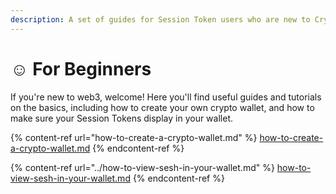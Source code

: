 ```yaml
---
description: A set of guides for Session Token users who are new to Crypto
---
```


# ☺️ For Beginners

If you're new to web3, welcome! Here you'll find useful guides and tutorials on the basics, including how to create your own crypto wallet, and how to make sure your Session Tokens display in your wallet.&#x20;

{% content-ref url="how-to-create-a-crypto-wallet.md" %}
[how-to-create-a-crypto-wallet.md](how-to-create-a-crypto-wallet.md)
{% endcontent-ref %}

{% content-ref url="../how-to-view-sesh-in-your-wallet.md" %}
[how-to-view-sesh-in-your-wallet.md](../how-to-view-sesh-in-your-wallet.md)
{% endcontent-ref %}

